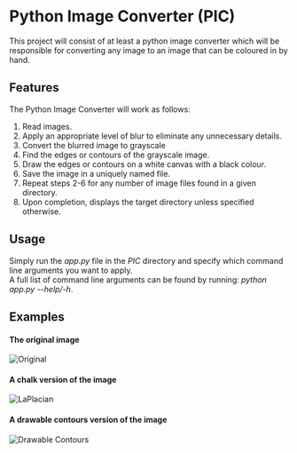# Python Image Converter (PIC)  
This project will consist of at least a python
image converter which will be responsible for
converting any image to an image that can
be coloured in by hand.  
  
## Features
The Python Image Converter will work as follows:  
1. Read images.
2. Apply an appropriate level of blur to eliminate any unnecessary details.
3. Convert the blurred image to grayscale
4. Find the edges or contours of the grayscale image.
5. Draw the edges or contours on a white canvas with a black colour.
6. Save the image in a uniquely named file.
7. Repeat steps 2-6 for any number of image files found in a given directory.
8. Upon completion, displays the target directory unless specified otherwise.  
  
## Usage
Simply run the *app.py* file in the *PIC* directory and specify which command line arguments you want to apply.  
A full list of command line arguments can be found by running: *python app.py --help/-h*. 

## Examples
#### The original image 
![Original](./PIC_examples/example.jpg "The original image")
 
 #### A chalk version of the image  
![LaPlacian](./PIC_examples/December-17-2020-12-19-17-example.jpg "The image converted to a chalk version")

#### A drawable contours version of the image 
![Drawable Contours](./PIC_examples/December-17-2020-12-18-12-example.jpg "The image converted for paintable contours")

